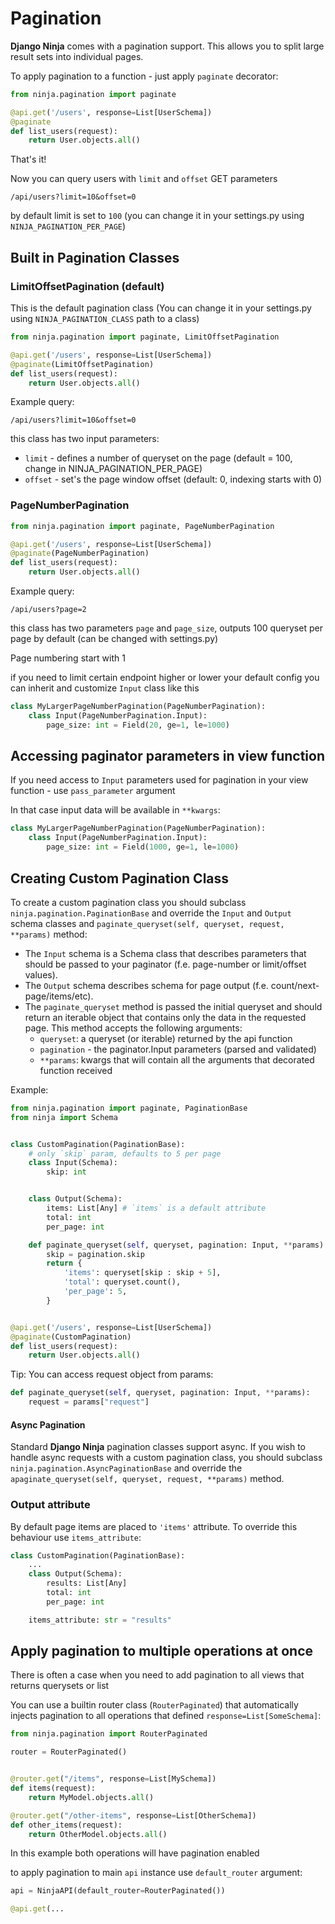 # Pagination

**Django Ninja** comes with a pagination support. This allows you to split large result sets into individual pages.

To apply pagination to a function - just apply `paginate` decorator:

```python hl_lines="1 4"
from ninja.pagination import paginate

@api.get('/users', response=List[UserSchema])
@paginate
def list_users(request):
    return User.objects.all()
```

That's it!

Now you can query users with `limit` and `offset` GET parameters

```
/api/users?limit=10&offset=0
```

by default limit is set to `100` (you can change it in your settings.py using `NINJA_PAGINATION_PER_PAGE`)

## Built in Pagination Classes

### LimitOffsetPagination (default)

This is the default pagination class (You can change it in your settings.py using `NINJA_PAGINATION_CLASS` path to a class)

```python hl_lines="1 4"
from ninja.pagination import paginate, LimitOffsetPagination

@api.get('/users', response=List[UserSchema])
@paginate(LimitOffsetPagination)
def list_users(request):
    return User.objects.all()
```

Example query:

```
/api/users?limit=10&offset=0
```

this class has two input parameters:

- `limit` - defines a number of queryset on the page (default = 100, change in NINJA_PAGINATION_PER_PAGE)
- `offset` - set's the page window offset (default: 0, indexing starts with 0)

### PageNumberPagination

```python hl_lines="1 4"
from ninja.pagination import paginate, PageNumberPagination

@api.get('/users', response=List[UserSchema])
@paginate(PageNumberPagination)
def list_users(request):
    return User.objects.all()
```

Example query:

```
/api/users?page=2
```

this class has two parameters `page` and `page_size`, outputs 100 queryset per page by default (can be changed with settings.py)

Page numbering start with 1

if you need to limit certain endpoint higher or lower your default config you can inherit
and customize `Input` class like this

```python hl_lines="2"
class MyLargerPageNumberPagination(PageNumberPagination):
    class Input(PageNumberPagination.Input):
        page_size: int = Field(20, ge=1, le=1000)
```

## Accessing paginator parameters in view function

If you need access to `Input` parameters used for pagination in your view function - use `pass_parameter` argument

In that case input data will be available in `**kwargs`:

```python hl_lines="2 4"
class MyLargerPageNumberPagination(PageNumberPagination):
    class Input(PageNumberPagination.Input):
        page_size: int = Field(1000, ge=1, le=1000)
```

## Creating Custom Pagination Class

To create a custom pagination class you should subclass `ninja.pagination.PaginationBase` and override the `Input` and `Output` schema classes and `paginate_queryset(self, queryset, request, **params)` method:

- The `Input` schema is a Schema class that describes parameters that should be passed to your paginator (f.e. page-number or limit/offset values).
- The `Output` schema describes schema for page output (f.e. count/next-page/items/etc).
- The `paginate_queryset` method is passed the initial queryset and should return an iterable object that contains only the data in the requested page. This method accepts the following arguments:
  - `queryset`: a queryset (or iterable) returned by the api function
  - `pagination` - the paginator.Input parameters (parsed and validated)
  - `**params`: kwargs that will contain all the arguments that decorated function received

Example:

```python hl_lines="7 11 16 26"
from ninja.pagination import paginate, PaginationBase
from ninja import Schema


class CustomPagination(PaginationBase):
    # only `skip` param, defaults to 5 per page
    class Input(Schema):
        skip: int


    class Output(Schema):
        items: List[Any] # `items` is a default attribute
        total: int
        per_page: int

    def paginate_queryset(self, queryset, pagination: Input, **params):
        skip = pagination.skip
        return {
            'items': queryset[skip : skip + 5],
            'total': queryset.count(),
            'per_page': 5,
        }


@api.get('/users', response=List[UserSchema])
@paginate(CustomPagination)
def list_users(request):
    return User.objects.all()
```

Tip: You can access request object from params:

```python
def paginate_queryset(self, queryset, pagination: Input, **params):
    request = params["request"]
```

#### Async Pagination

Standard **Django Ninja** pagination classes support async. If you wish to handle async requests with a custom pagination class, you should subclass `ninja.pagination.AsyncPaginationBase` and override the `apaginate_queryset(self, queryset, request, **params)` method.

### Output attribute

By default page items are placed to `'items'` attribute. To override this behaviour use `items_attribute`:

```python hl_lines="4 8"
class CustomPagination(PaginationBase):
    ...
    class Output(Schema):
        results: List[Any]
        total: int
        per_page: int

    items_attribute: str = "results"

```

## Apply pagination to multiple operations at once

There is often a case when you need to add pagination to all views that returns querysets or list

You can use a builtin router class (`RouterPaginated`) that automatically injects pagination to all operations that defined `response=List[SomeSchema]`:

```python hl_lines="1 3 6 10"
from ninja.pagination import RouterPaginated

router = RouterPaginated()


@router.get("/items", response=List[MySchema])
def items(request):
    return MyModel.objects.all()

@router.get("/other-items", response=List[OtherSchema])
def other_items(request):
    return OtherModel.objects.all()

```

In this example both operations will have pagination enabled

to apply pagination to main `api` instance use `default_router` argument:

```python
api = NinjaAPI(default_router=RouterPaginated())

@api.get(...
```
